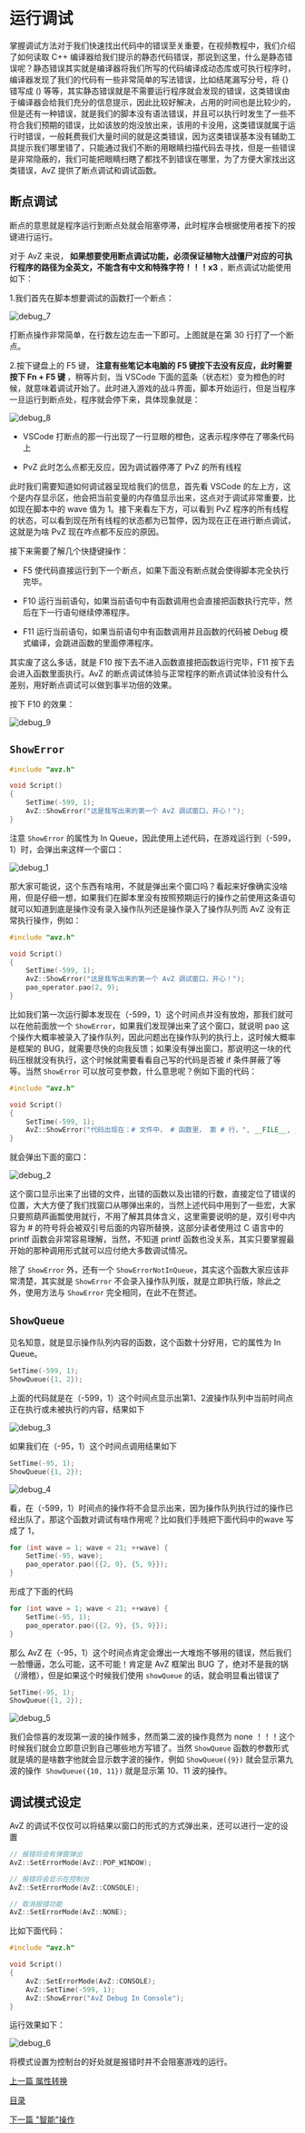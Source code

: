 <!--
 * @Coding: utf-8
 * @Author: vector-wlc
 * @Date: 2021-09-25 21:30:42
 * @Description: 
-->
# 运行调试

掌握调试方法对于我们快速找出代码中的错误至关重要，在视频教程中，我们介绍了如何读取 C++ 编译器给我们提示的静态代码错误，那说到这里，什么是静态错误呢？静态错误其实就是编译器将我们所写的代码编译成动态库或可执行程序时，编译器发现了我们的代码有一些非常简单的写法错误，比如结尾漏写分号，将 {} 错写成 () 等等，其实静态错误就是不需要运行程序就会发现的错误，这类错误由于编译器会给我们充分的信息提示，因此比较好解决，占用的时间也是比较少的，但是还有一种错误，就是我们的脚本没有语法错误，并且可以执行时发生了一些不符合我们预期的错误，比如该放的炮没放出来，该用的卡没用，这类错误就属于运行时错误，一般耗费我们大量时间的就是这类错误，因为这类错误基本没有辅助工具提示我们哪里错了，只能通过我们不断的用眼睛扫描代码去寻找，但是一些错误是非常隐蔽的，我们可能把眼睛扫瞎了都找不到错误在哪里，为了方便大家找出这类错误，AvZ 提供了断点调试和调试函数。

## 断点调试

断点的意思就是程序运行到断点处就会阻塞停滞，此时程序会根据使用者按下的按键进行运行。

对于 AvZ 来说，<strong> 如果想要使用断点调试功能，必须保证植物大战僵尸对应的可执行程序的路径为全英文，不能含有中文和特殊字符！！！x3 </strong>，断点调试功能使用如下：

1.我们首先在脚本想要调试的函数打一个断点：

![debug_7](../img/debug_7.jpg)

打断点操作非常简单，在行数左边左击一下即可。上图就是在第 30 行打了一个断点。

2.按下键盘上的 F5 键，<strong> 注意有些笔记本电脑的 F5 键按下去没有反应，此时需要按下 Fn + F5 键 </strong>，稍等片刻，当 VSCode 下面的蓝条（状态栏）变为橙色的时候，就意味着调试开始了。此时进入游戏的战斗界面，脚本开始运行，但是当程序一旦运行到断点处，程序就会停下来，具体现象就是：

![debug_8](../img/debug_8.jpg)

* VSCode 打断点的那一行出现了一行显眼的橙色，这表示程序停在了哪条代码上

* PvZ 此时怎么点都无反应，因为调试器停滞了 PvZ 的所有线程

此时我们需要知道如何调试器呈现给我们的信息，首先看 VSCode 的左上方，这个是内存显示区，他会把当前变量的内存值显示出来，这点对于调试非常重要，比如现在脚本中的 wave 值为 1。接下来看左下方，可以看到 PvZ 程序的所有线程的状态，可以看到现在所有线程的状态都为已暂停，因为现在正在进行断点调试，这就是为啥 PvZ 现在咋点都不反应的原因。

接下来需要了解几个快捷键操作：

* F5 使代码直接运行到下一个断点，如果下面没有断点就会使得脚本完全执行完毕。

* F10 运行当前语句，如果当前语句中有函数调用也会直接把函数执行完毕，然后在下一行语句继续停滞程序。

* F11 运行当前语句，如果当前语句中有函数调用并且函数的代码被 Debug 模式编译，会跳进函数的里面停滞程序。

其实废了这么多话，就是 F10 按下去不进入函数直接把函数运行完毕，F11 按下去会进入函数里面执行。AvZ 的断点调试体验与正常程序的断点调试体验没有什么差别，用好断点调试可以做到事半功倍的效果。

按下 F10 的效果：

![debug_9](../img/debug_9.jpg)


## `ShowError`

```C++
#include "avz.h"

void Script()
{
    SetTime(-599, 1);
    AvZ::ShowError("这是我写出来的第一个 AvZ 调试窗口，开心！");
}
```

注意 `ShowError` 的属性为 In Queue，因此使用上述代码，在游戏运行到（-599，1）时，会弹出来这样一个窗口：

![debug_1](../img/debug_1.jpg)


那大家可能说，这个东西有啥用，不就是弹出来个窗口吗？看起来好像确实没啥用，但是仔细一想，如果我们在脚本里没有按照预期运行的操作之前使用这条语句就可以知道到底是操作没有录入操作队列还是操作录入了操作队列而 AvZ 没有正常执行操作，例如：
```C++
#include "avz.h"

void Script()
{
    SetTime(-599, 1);
    AvZ::ShowError("这是我写出来的第一个 AvZ 调试窗口，开心！");
    pao_operator.pao(2, 9);
}
```

比如我们第一次运行脚本发现在（-599，1）这个时间点并没有放炮，那我们就可以在他前面放一个 `ShowError`，如果我们发现弹出来了这个窗口，就说明 pao 这个操作大概率被录入了操作队列，因此问题出在操作队列的执行上，这时候大概率是框架的 BUG，就需要尽快的向我反馈；如果没有弹出窗口，那说明这一块的代码压根就没有执行，这个时候就需要看看自己写的代码是否被 if 条件屏蔽了等等。当然 `ShowError` 可以放可变参数，什么意思呢？例如下面的代码：
```C++
#include "avz.h"

void Script()
{
    SetTime(-599, 1);
    AvZ::ShowError("代码出现在：# 文件中， # 函数里， 第 # 行，", __FILE__, __func__, __LINE__);
}
```

就会弹出下面的窗口：

![debug_2](../img/debug_2.jpg)


这个窗口显示出来了出错的文件，出错的函数以及出错的行数，直接定位了错误的位置，大大方便了我们找窗口从哪弹出来的，当然上述代码中用到了一些宏，大家只要照葫芦画瓢使用就行，不用了解其具体含义，这里需要说明的是，双引号中内容为 # 的符号将会被双引号后面的内容所替换，这部分读者使用过 C 语言中的 printf 函数会非常容易理解，当然，不知道 printf 函数也没关系，其实只要掌握最开始的那种调用形式就可以应付绝大多数调试情况。

除了 `ShowError` 外，还有一个 `ShowErrorNotInQueue`，其实这个函数大家应该非常清楚，其实就是 `ShowError` 不会录入操作队列版，就是立即执行版，除此之外，使用方法与 `ShowError` 完全相同，在此不在赘述。

## `ShowQueue`

见名知意，就是显示操作队列内容的函数，这个函数十分好用，它的属性为 In Queue。

```C++
SetTime(-599, 1);
ShowQueue({1, 2});
```

上面的代码就是在（-599，1）这个时间点显示出第1、2波操作队列中当前时间点正在执行或未被执行的内容，结果如下

![debug_3](../img/debug_3.jpg)

如果我们在（-95，1）这个时间点调用结果如下
```C++
SetTime(-95, 1);
ShowQueue({1, 2});
```
![debug_4](../img/debug_4.jpg)

看，在（-599，1）时间点的操作将不会显示出来，因为操作队列执行过的操作已经出队了，那这个函数对调试有啥作用呢？比如我们手贱把下面代码中的wave 写成了 1，
```C++
for (int wave = 1; wave < 21; ++wave) {
    SetTime(-95, wave);
    pao_operator.pao({{2, 9}, {5, 9}});
}
```
形成了下面的代码
```C++
for (int wave = 1; wave < 21; ++wave) {
    SetTime(-95, 1);
    pao_operator.pao({{2, 9}, {5, 9}});
}
```



那么 AvZ 在（-95，1）这个时间点肯定会爆出一大堆炮不够用的错误，然后我们一脸懵逼，怎么可能，这不可能！肯定是 AvZ 框架出 BUG 了，绝对不是我的锅（/滑稽），但是如果这个时候我们使用 `showQueue` 的话，就会明显看出错误了
```C++
SetTime(-95, 1);
ShowQueue({1, 2});
```
![debug_5](../img/debug_5.jpg)

我们会惊喜的发现第一波的操作贼多，然而第二波的操作竟然为 none ！！！这个时候我们就会立即意识到自己哪些地方写错了。当然 `ShowQueue` 函数的参数形式就是填的是啥数字他就会显示数字波的操作，例如 `ShowQueue({9})` 就会显示第九波的操作  `ShowQueue({10, 11})` 就是显示第 10、11 波的操作。

## 调试模式设定 

AvZ 的调试不仅仅可以将结果以窗口的形式的方式弹出来，还可以进行一定的设置

```C++
// 报错将会有弹窗弹出
AvZ::SetErrorMode(AvZ::POP_WINDOW);

// 报错将会显示在控制台
AvZ::SetErrorMode(AvZ::CONSOLE);

// 取消报错功能
AvZ::SetErrorMode(AvZ::NONE);
```

比如下面代码：
```C++
#include "avz.h"

void Script()
{
    AvZ::SetErrorMode(AvZ::CONSOLE);
    AvZ::SetTime(-599, 1);
    AvZ::ShowError("AvZ Debug In Console");
}
``` 
运行效果如下：

![debug_6](../img/debug_6.jpg)

将模式设置为控制台的好处就是报错时并不会阻塞游戏的运行。


[上一篇 属性转换](./transform_attribute.md)

[目录](../catalogue.md)

[下一篇 "智能"操作](./smart.md)